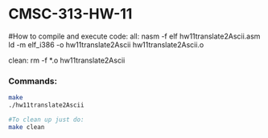# CMSC-313-HW-11

#How to compile and execute code: 
all:
	nasm -f elf hw11translate2Ascii.asm
	ld -m elf_i386 -o hw11translate2Ascii hw11translate2Ascii.o

clean:
	rm -f *.o hw11translate2Ascii

### Commands:
```bash
make
./hw11translate2Ascii

#To clean up just do:
make clean



